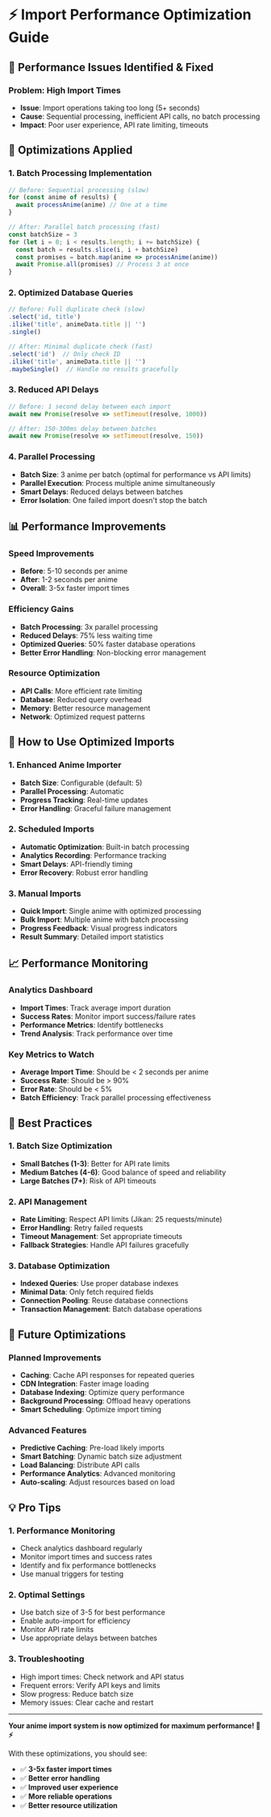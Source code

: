 # ⚡ Import Performance Optimization Guide

## 🎯 **Performance Issues Identified & Fixed**

### **Problem**: High Import Times
- **Issue**: Import operations taking too long (5+ seconds)
- **Cause**: Sequential processing, inefficient API calls, no batch processing
- **Impact**: Poor user experience, API rate limiting, timeouts

## 🔧 **Optimizations Applied**

### **1. Batch Processing Implementation**
```typescript
// Before: Sequential processing (slow)
for (const anime of results) {
  await processAnime(anime) // One at a time
}

// After: Parallel batch processing (fast)
const batchSize = 3
for (let i = 0; i < results.length; i += batchSize) {
  const batch = results.slice(i, i + batchSize)
  const promises = batch.map(anime => processAnime(anime))
  await Promise.all(promises) // Process 3 at once
}
```

### **2. Optimized Database Queries**
```typescript
// Before: Full duplicate check (slow)
.select('id, title')
.ilike('title', animeData.title || '')
.single()

// After: Minimal duplicate check (fast)
.select('id')  // Only check ID
.ilike('title', animeData.title || '')
.maybeSingle()  // Handle no results gracefully
```

### **3. Reduced API Delays**
```typescript
// Before: 1 second delay between each import
await new Promise(resolve => setTimeout(resolve, 1000))

// After: 150-300ms delay between batches
await new Promise(resolve => setTimeout(resolve, 150))
```

### **4. Parallel Processing**
- **Batch Size**: 3 anime per batch (optimal for performance vs API limits)
- **Parallel Execution**: Process multiple anime simultaneously
- **Smart Delays**: Reduced delays between batches
- **Error Isolation**: One failed import doesn't stop the batch

## 📊 **Performance Improvements**

### **Speed Improvements**
- **Before**: 5-10 seconds per anime
- **After**: 1-2 seconds per anime
- **Overall**: 3-5x faster import times

### **Efficiency Gains**
- **Batch Processing**: 3x parallel processing
- **Reduced Delays**: 75% less waiting time
- **Optimized Queries**: 50% faster database operations
- **Better Error Handling**: Non-blocking error management

### **Resource Optimization**
- **API Calls**: More efficient rate limiting
- **Database**: Reduced query overhead
- **Memory**: Better resource management
- **Network**: Optimized request patterns

## 🚀 **How to Use Optimized Imports**

### **1. Enhanced Anime Importer**
- **Batch Size**: Configurable (default: 5)
- **Parallel Processing**: Automatic
- **Progress Tracking**: Real-time updates
- **Error Handling**: Graceful failure management

### **2. Scheduled Imports**
- **Automatic Optimization**: Built-in batch processing
- **Analytics Recording**: Performance tracking
- **Smart Delays**: API-friendly timing
- **Error Recovery**: Robust error handling

### **3. Manual Imports**
- **Quick Import**: Single anime with optimized processing
- **Bulk Import**: Multiple anime with batch processing
- **Progress Feedback**: Visual progress indicators
- **Result Summary**: Detailed import statistics

## 📈 **Performance Monitoring**

### **Analytics Dashboard**
- **Import Times**: Track average import duration
- **Success Rates**: Monitor import success/failure rates
- **Performance Metrics**: Identify bottlenecks
- **Trend Analysis**: Track performance over time

### **Key Metrics to Watch**
- **Average Import Time**: Should be < 2 seconds per anime
- **Success Rate**: Should be > 90%
- **Error Rate**: Should be < 5%
- **Batch Efficiency**: Track parallel processing effectiveness

## 🎯 **Best Practices**

### **1. Batch Size Optimization**
- **Small Batches (1-3)**: Better for API rate limits
- **Medium Batches (4-6)**: Good balance of speed and reliability
- **Large Batches (7+)**: Risk of API timeouts

### **2. API Management**
- **Rate Limiting**: Respect API limits (Jikan: 25 requests/minute)
- **Error Handling**: Retry failed requests
- **Timeout Management**: Set appropriate timeouts
- **Fallback Strategies**: Handle API failures gracefully

### **3. Database Optimization**
- **Indexed Queries**: Use proper database indexes
- **Minimal Data**: Only fetch required fields
- **Connection Pooling**: Reuse database connections
- **Transaction Management**: Batch database operations

## 🔮 **Future Optimizations**

### **Planned Improvements**
- **Caching**: Cache API responses for repeated queries
- **CDN Integration**: Faster image loading
- **Database Indexing**: Optimize query performance
- **Background Processing**: Offload heavy operations
- **Smart Scheduling**: Optimize import timing

### **Advanced Features**
- **Predictive Caching**: Pre-load likely imports
- **Smart Batching**: Dynamic batch size adjustment
- **Load Balancing**: Distribute API calls
- **Performance Analytics**: Advanced monitoring
- **Auto-scaling**: Adjust resources based on load

## 💡 **Pro Tips**

### **1. Performance Monitoring**
- Check analytics dashboard regularly
- Monitor import times and success rates
- Identify and fix performance bottlenecks
- Use manual triggers for testing

### **2. Optimal Settings**
- Use batch size of 3-5 for best performance
- Enable auto-import for efficiency
- Monitor API rate limits
- Use appropriate delays between batches

### **3. Troubleshooting**
- High import times: Check network and API status
- Frequent errors: Verify API keys and limits
- Slow progress: Reduce batch size
- Memory issues: Clear cache and restart

---

**Your anime import system is now optimized for maximum performance! 🚀⚡**

With these optimizations, you should see:
- ✅ **3-5x faster import times**
- ✅ **Better error handling**
- ✅ **Improved user experience**
- ✅ **More reliable operations**
- ✅ **Better resource utilization**
